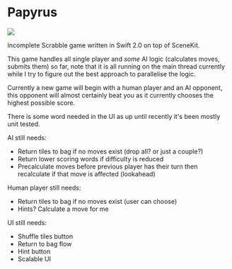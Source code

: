 # Papyrus
![](https://reposs.herokuapp.com/?path=ChrisAU/Papyrus)

Incomplete Scrabble game written in Swift 2.0 on top of SceneKit.

This game handles all single player and *some* AI logic (calculates moves, submits them) so far, note that it is all running on the main thread currently while I try to figure out the best approach to parallelise the logic.

Currently a new game will begin with a human player and an AI opponent, this opponent will almost certainly beat you as it currently chooses the highest possible score.

There is some word needed in the UI as up until recently it's been mostly unit tested.

AI still needs:
- Return tiles to bag if no moves exist (drop all? or just a couple?)
- Return lower scoring words if difficulty is reduced
- Precalculate moves before previous player has their turn then recalculate if that move is affected (lookahead)

Human player still needs:
- Return tiles to bag if no moves exist (user can choose)
- Hints? Calculate a move for me

UI still needs:
- Shuffle tiles button
- Return to bag flow
- Hint button
- Scalable UI
